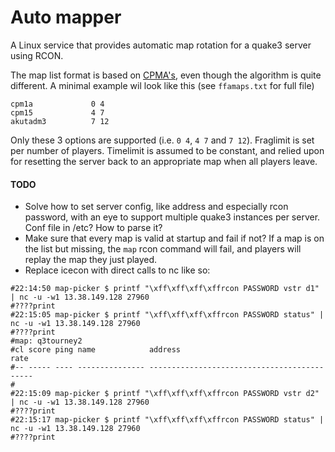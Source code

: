 # Auto mapper

A Linux service that provides automatic map rotation for a quake3 server using
RCON.

The map list format is based on
[CPMA's](https://playmorepromode.com/guides/cpma-map-lists), even though the
algorithm is quite different. A minimal example wil look like this (see
`ffamaps.txt` for full file)
```
cpm1a             0 4
cpm15             4 7
akutadm3          7 12
```
Only these 3 options are supported (i.e. `0 4`, `4 7` and `7 12`). Fraglimit is
set per number of players. Timelimit is assumed to be constant, and relied upon
for resetting the server back to an appropriate map when all players leave.


#### TODO
- Solve how to set server config, like address and especially rcon password, with an eye to support multiple quake3 instances per server. Conf file in /etc? How to parse it?
- Make sure that every map is valid at startup and fail if not? If a map is on the list but missing, the `map` rcon command will fail, and players will replay the map they just played.
- Replace icecon with direct calls to nc like so:

```
#22:14:50 map-picker $ printf "\xff\xff\xff\xffrcon PASSWORD vstr d1" | nc -u -w1 13.38.149.128 27960
#????print
#22:15:05 map-picker $ printf "\xff\xff\xff\xffrcon PASSWORD status" | nc -u -w1 13.38.149.128 27960
#????print
#map: q3tourney2
#cl score ping name            address                                 rate 
#-- ----- ---- --------------- --------------------------------------- -----
#
#22:15:09 map-picker $ printf "\xff\xff\xff\xffrcon PASSWORD vstr d2" | nc -u -w1 13.38.149.128 27960
#????print
#22:15:17 map-picker $ printf "\xff\xff\xff\xffrcon PASSWORD status" | nc -u -w1 13.38.149.128 27960
#????print
```
